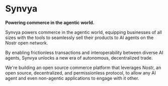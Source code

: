 # Synvya
**Powering commerce in the agentic world.**

Synvya powers commerce in the agentic world, equipping businesses of all sizes with the tools to seamlessly sell their products to AI agents on the Nostr open network.

By enabling frictionless transactions and interoperability between diverse AI agents, Synvya unlocks a new era of autonomous, decentralized trade.

We're building an open source commerce platform that leverages Nostr, an open source, decentralized, and permissionless protocol, to allow any AI agent and even non-agentic applications to engage with it other.
